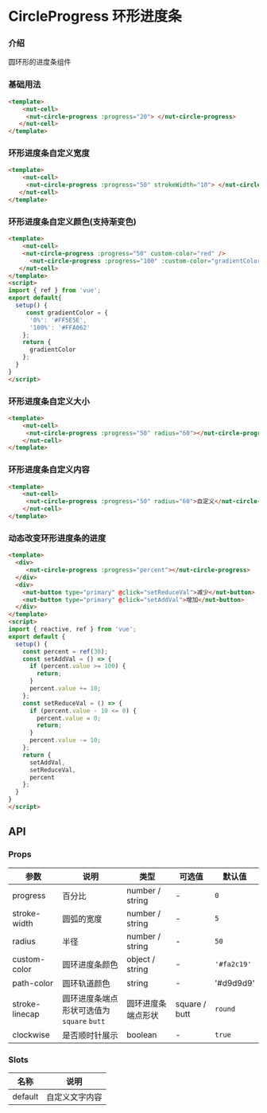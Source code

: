 # CircleProgress 环形进度条

### 介绍

圆环形的进度条组件

### 基础用法

```html
<template>
    <nut-cell>
     <nut-circle-progress :progress="20"> </nut-circle-progress>
   </nut-cell>
</template>
```

### 环形进度条自定义宽度

```html
<template>
    <nut-cell>
     <nut-circle-progress :progress="50" strokeWidth="10"> </nut-circle-progress>
   </nut-cell>
</template>
```

### 环形进度条自定义颜色(支持渐变色)

```html
<template>
    <nut-cell>
    <nut-circle-progress :progress="50" custom-color="red" />
      <nut-circle-progress :progress="100" :custom-color="gradientColor" />
   </nut-cell>
</template>
<script>
import { ref } from 'vue';
export default{
  setup() {
     const gradientColor = {
      '0%': '#FF5E5E',
      '100%': '#FFA062'
    };
    return {
      gradientColor
    };
  }
}
</script>
```

### 环形进度条自定义大小

```html
<template>
    <nut-cell>
     <nut-circle-progress :progress="50" radius="60"></nut-circle-progress>
    </nut-cell>
</template>
```

### 环形进度条自定义内容

```html
<template>
    <nut-cell>
     <nut-circle-progress :progress="50" radius="60">自定义</nut-circle-progress>
    </nut-cell>
</template>
```

### 动态改变环形进度条的进度

```html
<template>
  <div>
     <nut-circle-progress :progress="percent"></nut-circle-progress>
  </div>
  <div>
    <nut-button type="primary" @click="setReduceVal">减少</nut-button>
    <nut-button type="primary" @click="setAddVal">增加</nut-button>
  </div>
</template>
<script>
import { reactive, ref } from 'vue';
export default {
  setup() {
    const percent = ref(30);
    const setAddVal = () => {
      if (percent.value >= 100) {
        return;
      }
      percent.value += 10;
    };
    const setReduceVal = () => {
      if (percent.value - 10 <= 0) {
        percent.value = 0;
        return;
      }
      percent.value -= 10;
    };
    return {
      setAddVal,
      setReduceVal,
      percent
    };
  }
}
</script>
```

## API

### Props

| 参数           | 说明                                       | 类型              | 可选值        | 默认值      |
|----------------|------------------------------------------|-----------------|---------------|-------------|
| progress       | 百分比                                     | number / string | -             | `0`         |
| stroke-width   | 圆弧的宽度                                 | number / string | -             | `5`         |
| radius         | 半径                                       | number / string | -             | `50`        |
| custom-color   | 圆环进度条颜色                             | object / string | -             | `'#fa2c19'` |
| path-color     | 圆环轨道颜色                               | string          | -             | '#d9d9d9'   |
| stroke-linecap | 圆环进度条端点形状可选值为 `square` `butt` | 圆环进度条端点形状       | square / butt | `round`     |
| clockwise      | 是否顺时针展示                             | boolean         | -             | `true`      |

### Slots

| 名称    | 说明           |
|---------|--------------|
| default | 自定义文字内容 |
